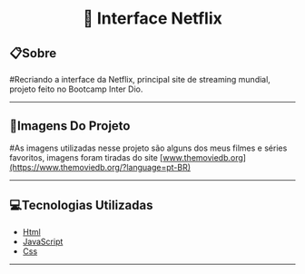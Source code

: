 <h1 align="center">🎥 Interface Netflix </h1>

## **📋Sobre**

#Recriando a interface da Netflix, principal site de streaming mundial, projeto feito no Bootcamp Inter Dio.

---

## **🔗Imagens Do Projeto**
#As imagens utilizadas nesse projeto são alguns dos meus filmes e séries favoritos, imagens foram tiradas do site [www.themoviedb.org](https://www.themoviedb.org/?language=pt-BR)

---

## **💻Tecnologias Utilizadas**

* [Html](https://developer.mozilla.org/pt-BR/docs/Web/Guide/HTML/HTML5)
* [JavaScript](https://developer.mozilla.org/pt-BR/docs/Web/JavaScript)
* [Css](https://developer.mozilla.org/pt-BR/docs/Web/CSS)
---




